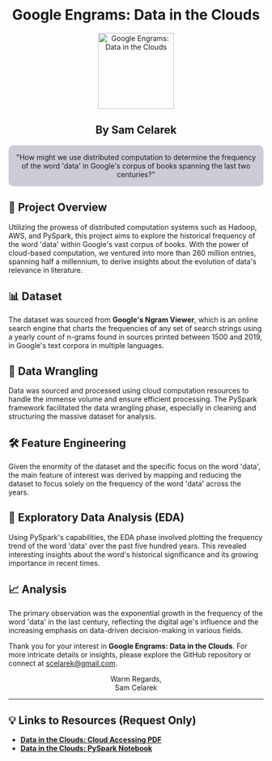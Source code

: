 <div align="center">

<h1>Google Engrams: Data in the Clouds</h1>

<img align="center" src="https://github.com/scelarek/scelarek.github.io/assets/115444760/3c322d29-3c12-48c8-94ec-f94aefbdc1c6" title="Google Engrams: Data in the Clouds" alt="Google Engrams: Data in the Clouds" width="150" height="150"> 

<h2><strong>By Sam Celarek</strong></h2>
</div>


<div align="center" style="background-color: #CCCCD6; padding: 15px; border-radius: 10px;">
"How might we use distributed computation to determine the frequency of the word 'data' in Google's corpus of books spanning the last two centuries?"
</div>

## 🎯 Project Overview

Utilizing the prowess of distributed computation systems such as Hadoop, AWS, and PySpark, this project aims to explore the historical frequency of the word 'data' within Google's vast corpus of books. With the power of cloud-based computation, we ventured into more than 260 million entries, spanning half a millennium, to derive insights about the evolution of data's relevance in literature.

## 📊 Dataset

The dataset was sourced from **Google's Ngram Viewer**, which is an online search engine that charts the frequencies of any set of search strings using a yearly count of n-grams found in sources printed between 1500 and 2019, in Google's text corpora in multiple languages.

## 🧹 Data Wrangling

Data was sourced and processed using cloud computation resources to handle the immense volume and ensure efficient processing. The PySpark framework facilitated the data wrangling phase, especially in cleaning and structuring the massive dataset for analysis.

## 🛠️ Feature Engineering

Given the enormity of the dataset and the specific focus on the word 'data', the main feature of interest was derived by mapping and reducing the dataset to focus solely on the frequency of the word 'data' across the years.

## 📶 Exploratory Data Analysis (EDA)

Using PySpark's capabilities, the EDA phase involved plotting the frequency trend of the word 'data' over the past five hundred years. This revealed interesting insights about the word's historical significance and its growing importance in recent times.

## 📈 Analysis

The primary observation was the exponential growth in the frequency of the word 'data' in the last century, reflecting the digital age's influence and the increasing emphasis on data-driven decision-making in various fields.

Thank you for your interest in **Google Engrams: Data in the Clouds**. For more intricate details or insights, please explore the GitHub repository or connect at scelarek@gmail.com.

<div align="center">

Warm Regards, <br>
Sam Celarek

</div>

---

## 💡 Links to Resources (Request Only)

- **[Data in the Clouds: Cloud Accessing PDF](https://drive.google.com/open?id=1jIwBjTqvK-9eIx_4G-Z6zintvgG4AOtn&usp=drive_copy)**
- **[Data in the Clouds: PySpark Notebook](https://drive.google.com/open?id=1DZz80i-wWcKl6-LmogkRd7I5NpsL628u&usp=drive_copy)**
